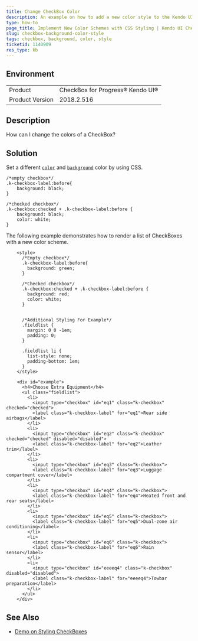 ```yaml
---
title: Change CheckBox Color
description: An example on how to add a new color style to the Kendo UI CheckBox by using CSS.
type: how-to
page_title: Implement New Color Schemes with CSS Styling | Kendo UI CheckBox
slug: checkbox-background-color-style
tags: checkbox, background, color, style
ticketid: 1140909
res_type: kb
---
```


## Environment

<table>
 <tr>
  <td>Product</td>
  <td>CheckBox for Progress® Kendo UI®</td>
 </tr>
 <tr>
  <td>Product Version</td>
  <td>2018.2.516</td>
 </tr>
</table>

## Description

How can I change the colors of a CheckBox?   

## Solution

Set a different [`color`](https://www.w3schools.com/cssref/pr_text_color.asp) and [`background`](https://www.w3schools.com/css/css_background.asp) color by using CSS.  

```
/*empty checkbox*/
.k-checkbox-label:before{
    background: black;
}

/*checked checkbox*/
.k-checkbox:checked + .k-checkbox-label:before {
    background: black;
    color: white;
}
```

The following example demonstrates how to render a list of CheckBoxes with a new color scheme.

```dojo
    <style>
      /*Empty checkbox*/
      .k-checkbox-label:before{
        background: green;
      }

      /*Checked checkbox*/
      .k-checkbox:checked + .k-checkbox-label:before {
        background: red;
        color: white;
      }


      /*Additional Styling For Example*/
      .fieldlist {
        margin: 0 0 -1em;
        padding: 0;
      }

      .fieldlist li {
        list-style: none;
        padding-bottom: 1em;
      }
    </style>

    <div id="example">
      <h4>Choose Extra Equipment</h4>
      <ul class="fieldlist">
        <li>
          <input type="checkbox" id="eq1" class="k-checkbox" checked="checked">
          <label class="k-checkbox-label" for="eq1">Rear side airbags</label>
        </li>
        <li>
          <input type="checkbox" id="eq2" class="k-checkbox" checked="checked" disabled="disabled">
          <label class="k-checkbox-label" for="eq2">Leather trim</label>
        </li>
        <li>
          <input type="checkbox" id="eq3" class="k-checkbox">
          <label class="k-checkbox-label" for="eq3">Luggage compartment cover</label>
        </li>
        <li>
          <input type="checkbox" id="eq4" class="k-checkbox">
          <label class="k-checkbox-label" for="eq4">Heated front and rear seats</label>
        </li>
        <li>
          <input type="checkbox" id="eq5" class="k-checkbox">
          <label class="k-checkbox-label" for="eq5">Dual-zone air conditioning</label>
        </li>
        <li>
          <input type="checkbox" id="eq6" class="k-checkbox">
          <label class="k-checkbox-label" for="eq6">Rain sensor</label>
        </li>
        <li>
          <input type="checkbox" id="eeeeq4" class="k-checkbox" disabled="disabled">
          <label class="k-checkbox-label" for="eeeeq4">Towbar preparation</label>
        </li>
      </ul>
    </div>  
```

## See Also

* [Demo on Styling CheckBoxes](https://demos.telerik.com/kendo-ui/styling/checkboxes)
